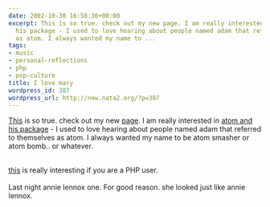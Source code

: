 ```yaml
---
date: 2002-10-30 16:58:36+00:00
excerpt: This is so true. check out my new page. I am really interested in atom and
  his package - I used to love hearing about people named adam that referred to themselves
  as atom. I always wanted my name to ...
tags:
- music
- personal-reflections
- php
- pop-culture
title: I love mary
wordpress_id: 387
wordpress_url: http://new.nata2.org/?p=387
---
```


<a href="http://www.ncbuy.com/news/wireless_news.html?qdate=2002-10-30&amp;nav=VIEW&amp;id=5089GZM56L8021030">This</a> is so true. check out my new <a href="http://www.dopeman.org/">page</a>. I am really interested in <a href="http://www.atomandhispackage.com">atom and his package</a> - I used to love hearing about people named adam that referred to themselves as atom. I always wanted my name to be atom smasher or atom bomb.. or whatever. <br/><br/>


<a href="http://public.yahoo.com/~radwin/talks/yahoo-phpcon2002.htm">this</a> is really interesting if you are a PHP user. <br/><br/>Last night annie lennox one. For good reason. she looked just like annie lennox.